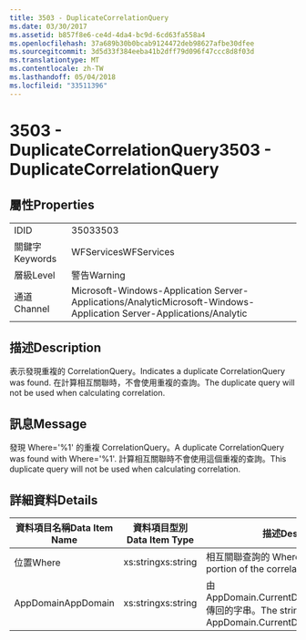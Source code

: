 ```yaml
---
title: 3503 - DuplicateCorrelationQuery
ms.date: 03/30/2017
ms.assetid: b857f8e6-ce4d-4da4-bc9d-6cd63fa558a4
ms.openlocfilehash: 37a689b30b0bcab9124472deb98627afbe30dfee
ms.sourcegitcommit: 3d5d33f384eeba41b2dff79d096f47ccc8d8f03d
ms.translationtype: MT
ms.contentlocale: zh-TW
ms.lasthandoff: 05/04/2018
ms.locfileid: "33511396"
---
```

# <a name="3503---duplicatecorrelationquery"></a><span data-ttu-id="ee7aa-102">3503 - DuplicateCorrelationQuery</span><span class="sxs-lookup"><span data-stu-id="ee7aa-102">3503 - DuplicateCorrelationQuery</span></span>
## <a name="properties"></a><span data-ttu-id="ee7aa-103">屬性</span><span class="sxs-lookup"><span data-stu-id="ee7aa-103">Properties</span></span>  
  
|||  
|-|-|  
|<span data-ttu-id="ee7aa-104">ID</span><span class="sxs-lookup"><span data-stu-id="ee7aa-104">ID</span></span>|<span data-ttu-id="ee7aa-105">3503</span><span class="sxs-lookup"><span data-stu-id="ee7aa-105">3503</span></span>|  
|<span data-ttu-id="ee7aa-106">關鍵字</span><span class="sxs-lookup"><span data-stu-id="ee7aa-106">Keywords</span></span>|<span data-ttu-id="ee7aa-107">WFServices</span><span class="sxs-lookup"><span data-stu-id="ee7aa-107">WFServices</span></span>|  
|<span data-ttu-id="ee7aa-108">層級</span><span class="sxs-lookup"><span data-stu-id="ee7aa-108">Level</span></span>|<span data-ttu-id="ee7aa-109">警告</span><span class="sxs-lookup"><span data-stu-id="ee7aa-109">Warning</span></span>|  
|<span data-ttu-id="ee7aa-110">通道</span><span class="sxs-lookup"><span data-stu-id="ee7aa-110">Channel</span></span>|<span data-ttu-id="ee7aa-111">Microsoft-Windows-Application Server-Applications/Analytic</span><span class="sxs-lookup"><span data-stu-id="ee7aa-111">Microsoft-Windows-Application Server-Applications/Analytic</span></span>|  
  
## <a name="description"></a><span data-ttu-id="ee7aa-112">描述</span><span class="sxs-lookup"><span data-stu-id="ee7aa-112">Description</span></span>  
 <span data-ttu-id="ee7aa-113">表示發現重複的 CorrelationQuery。</span><span class="sxs-lookup"><span data-stu-id="ee7aa-113">Indicates a duplicate CorrelationQuery was found.</span></span> <span data-ttu-id="ee7aa-114">在計算相互關聯時，不會使用重複的查詢。</span><span class="sxs-lookup"><span data-stu-id="ee7aa-114">The duplicate query will not be used when calculating correlation.</span></span>  
  
## <a name="message"></a><span data-ttu-id="ee7aa-115">訊息</span><span class="sxs-lookup"><span data-stu-id="ee7aa-115">Message</span></span>  
 <span data-ttu-id="ee7aa-116">發現 Where='%1' 的重複 CorrelationQuery。</span><span class="sxs-lookup"><span data-stu-id="ee7aa-116">A duplicate CorrelationQuery was found with Where='%1'.</span></span> <span data-ttu-id="ee7aa-117">計算相互關聯時不會使用這個重複的查詢。</span><span class="sxs-lookup"><span data-stu-id="ee7aa-117">This duplicate query will not be used when calculating correlation.</span></span>  
  
## <a name="details"></a><span data-ttu-id="ee7aa-118">詳細資料</span><span class="sxs-lookup"><span data-stu-id="ee7aa-118">Details</span></span>  
  
|<span data-ttu-id="ee7aa-119">資料項目名稱</span><span class="sxs-lookup"><span data-stu-id="ee7aa-119">Data Item Name</span></span>|<span data-ttu-id="ee7aa-120">資料項目型別</span><span class="sxs-lookup"><span data-stu-id="ee7aa-120">Data Item Type</span></span>|<span data-ttu-id="ee7aa-121">描述</span><span class="sxs-lookup"><span data-stu-id="ee7aa-121">Description</span></span>|  
|--------------------|--------------------|-----------------|  
|<span data-ttu-id="ee7aa-122">位置</span><span class="sxs-lookup"><span data-stu-id="ee7aa-122">Where</span></span>|<span data-ttu-id="ee7aa-123">xs:string</span><span class="sxs-lookup"><span data-stu-id="ee7aa-123">xs:string</span></span>|<span data-ttu-id="ee7aa-124">相互關聯查詢的 Where 部分。</span><span class="sxs-lookup"><span data-stu-id="ee7aa-124">The Where portion of the correlation query.</span></span>|  
|<span data-ttu-id="ee7aa-125">AppDomain</span><span class="sxs-lookup"><span data-stu-id="ee7aa-125">AppDomain</span></span>|<span data-ttu-id="ee7aa-126">xs:string</span><span class="sxs-lookup"><span data-stu-id="ee7aa-126">xs:string</span></span>|<span data-ttu-id="ee7aa-127">由 AppDomain.CurrentDomain.FriendlyName 傳回的字串。</span><span class="sxs-lookup"><span data-stu-id="ee7aa-127">The string returned by AppDomain.CurrentDomain.FriendlyName.</span></span>|
